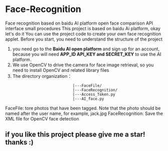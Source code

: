 # Face-Recognition
Face recognition based on baidu AI platform open face comparison API interface small procedures
This project is based on baidu Ai platform, okay let's do it
You can use the project code to create your own face recognition applet. Before you start, you need to understand the structure of the project
1. you need go to the **Baidu AI open platform** and sign up for an account, because you will need **APP_ID  API_KEY and SECRET_KEY** to use the AI platform.
2. We use OpenCV to drive the camera for face image retrieval, so you need to install OpenCV and related library files
3. The directory organization：
```
                              |---FaceFile/
                              |---FaceRecognition/
                              |---Access_Token.py
                              |---AI_face.py
```
FaceFile: tore photos that have been tagged. Note that the photo should be named after the user name, for example, jack.jpg
FaceRecognition: Save the XML file for OpenCV face detection
## if you like this project please give me a star! thanks :) 
